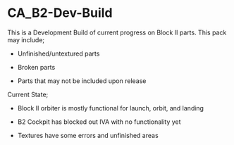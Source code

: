 # CA_B2-Dev-Build

This is a Development Build of current progress on Block II parts.
This pack may include;

- Unfinished/untextured parts

- Broken parts

- Parts that may not be included upon release


Current State;

- Block II orbiter is mostly functional for launch, orbit, and landing

- B2 Cockpit has blocked out IVA with no functionality yet

- Textures have some errors and unfinished areas
